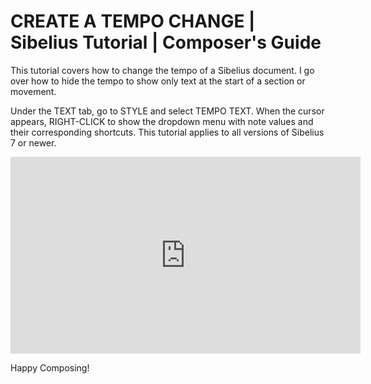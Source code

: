 # CREATE A TEMPO CHANGE | Sibelius Tutorial | Composer's Guide

This tutorial covers how to change the tempo of a Sibelius document. I go over how to hide the tempo to show only text at the start of a section or movement.

Under the TEXT tab, go to STYLE and select TEMPO TEXT. When the cursor appears, RIGHT-CLICK to show the dropdown menu with note values and their corresponding shortcuts. 
This tutorial applies to all versions of Sibelius 7 or newer.

<iframe width="560" height="315" src="https://www.youtube.com/embed/qeBWKQYc4-I" title="YouTube video player" frameborder="0" allow="accelerometer; autoplay; clipboard-write; encrypted-media; gyroscope; picture-in-picture" allowfullscreen></iframe>

Happy Composing!
